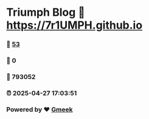 # Triumph Blog :link: https://7r1UMPH.github.io 
### :page_facing_up: [53](https://7r1UMPH.github.io/tag.html) 
### :speech_balloon: 0 
### :hibiscus: 793052 
### :alarm_clock: 2025-04-27 17:03:51 
### Powered by :heart: [Gmeek](https://github.com/Meekdai/Gmeek)
